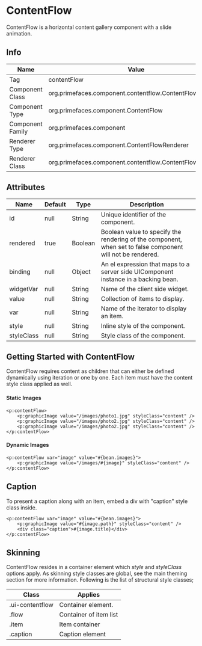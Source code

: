 # ContentFlow

ContentFlow is a horizontal content gallery component with a slide animation.

## Info

| Name | Value |
| - | - |
| Tag | contentFlow
| Component Class | org.primefaces.component.contentflow.ContentFlow
| Component Type | org.primefaces.component.ContentFlow
| Component Family | org.primefaces.component |
| Renderer Type | org.primefaces.component.ContentFlowRenderer
| Renderer Class | org.primefaces.component.contentflow.ContentFlowRenderer

## Attributes

| Name | Default | Type | Description | 
| --- | --- | --- | --- |
| id | null | String | Unique identifier of the component.
| rendered | true | Boolean | Boolean value to specify the rendering of the component, when set to false component will not be rendered.
| binding | null | Object | An el expression that maps to a server side UIComponent instance in a backing bean.
| widgetVar | null | String | Name of the client side widget.
| value | null | String | Collection of items to display.
| var | null | String | Name of the iterator to display an item.
| style | null | String | Inline style of the component.
| styleClass | null | String | Style class of the component.


## Getting Started with ContentFlow
ContentFlow requires content as children that can either be defined dynamically using iteration or
one by one. Each item must have the content style class applied as well.

#### Static Images

```xhtml
<p:contentFlow>
    <p:graphicImage value="/images/photo1.jpg" styleClass="content" />
    <p:graphicImage value="/images/photo2.jpg" styleClass="content" />
    <p:graphicImage value="/images/photo2.jpg" styleClass="content" />
</p:contentFlow>
```
#### Dynamic Images

```xhtml
<p:contentFlow var="image" value="#{bean.images}">
    <p:graphicImage value="/images/#{image}" styleClass="content" />
</p:contentFlow>
```
## Caption
To present a caption along with an item, embed a div with "caption" style class inside.

```xhtml
<p:contentFlow var="image" value="#{bean.images}">
    <p:graphicImage value="#{image.path}" styleClass="content" />
    <div class="caption">#{image.title}</div>
</p:contentFlow>
```
## Skinning
ContentFlow resides in a container element which _style_ and _styleClass_ options apply. As skinning
style classes are global, see the main theming section for more information. Following is the list of
structural style classes;

| Class | Applies | 
| --- | --- | 
| .ui-contentflow | Container element.
| .flow | Container of item list
| .item | Item container
| .caption | Caption element